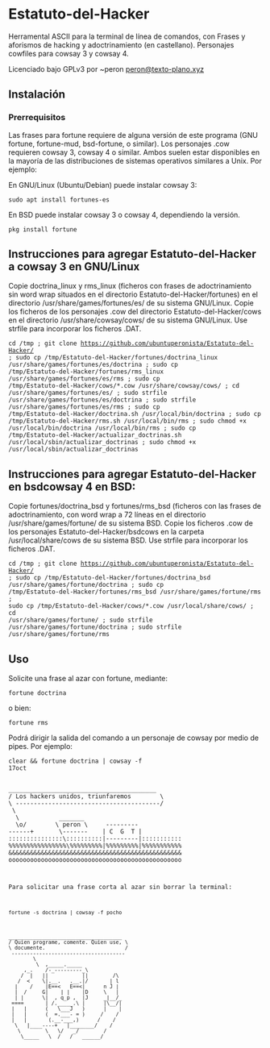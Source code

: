 # Estatuto-del-Hacker

Herramental ASCII para la terminal de línea de comandos, con Frases y aforismos de hacking y adoctrinamiento (en castellano). 
Personajes cowfiles para cowsay 3 y cowsay 4.

Licenciado bajo GPLv3 por ~peron <peron@texto-plano.xyz>

## Instalación

### Prerrequisitos
Las frases para fortune requiere de alguna versión de este programa (GNU fortune, fortune-mud, bsd-fortune, o similar). 
Los personajes .cow requieren cowsay 3, cowsay 4 o similar. Ambos suelen estar disponibles en la mayoría de las distribuciones de sistemas operativos similares a Unix. Por ejemplo:

En GNU/Linux (Ubuntu/Debian) puede instalar cowsay 3:

<code bash>sudo apt install fortunes-es</code>

En BSD puede instalar cowsay 3 o cowsay 4, dependiendo la versión.

<code bash>pkg install fortune</code>

## Instrucciones para agregar Estatuto-del-Hacker a cowsay 3 en GNU/Linux

Copie doctrina_linux y rms_linux (ficheros con frases de adoctrinamiento sin word wrap situados en el directorio Estatuto-del-Hacker/fortunes) en el directorio <file>/usr/share/games/fortunes/es/</file> de su sistema GNU/Linux. 
Copie los ficheros de los personajes .cow del directorio <file>Estatuto-del-Hacker/cows</file> en el directorio <file>/usr/share/cowsay/cows/</file> de su sistema GNU/Linux. 
Use strfile para incorporar los ficheros .DAT. 

<code bash>cd /tmp ;
git clone https://github.com/ubuntuperonista/Estatuto-del-Hacker/ ;
sudo cp /tmp/Estatuto-del-Hacker/fortunes/doctrina_linux /usr/share/games/fortunes/es/doctrina ;
sudo cp /tmp/Estatuto-del-Hacker/fortunes/rms_linux /usr/share/games/fortunes/es/rms ;
sudo cp /tmp/Estatuto-del-Hacker/cows/*.cow /usr/share/cowsay/cows/ ;
cd /usr/share/games/fortunes/es/ ;
sudo strfile /usr/share/games/fortunes/es/doctrina ;
sudo strfile /usr/share/games/fortunes/es/rms ;
sudo cp /tmp/Estatuto-del-Hacker/doctrina.sh /usr/local/bin/doctrina ;
sudo cp /tmp/Estatuto-del-Hacker/rms.sh /usr/local/bin/rms ;
sudo chmod +x /usr/local/bin/doctrina /usr/local/bin/rms ;
sudo cp /tmp/Estatuto-del-Hacker/actualizar_doctrinas.sh /usr/local/sbin/actualizar_doctrinas ;
sudo chmod +x /usr/local/sbin/actualizar_doctrinas
</code>

## Instrucciones para agregar Estatuto-del-Hacker en bsdcowsay 4 en BSD:

Copie <file>fortunes/doctrina_bsd</file> y <file>fortunes/rms_bsd</file> (ficheros con las frases de adoctrinamiento, con word wrap a 72 líneas en el directorio <file>/usr/share/games/fortune/</file> de su sistema BSD.
Copie los ficheros <file>.cow</file> de los personajes <file>Estatuto-del-Hacker/bsdcows</file> en la carpeta <file>/usr/local/share/cows</file> de su sistema BSD.
Use strfile para incorporar los ficheros .DAT.

<code bash>cd /tmp ;
git clone https://github.com/ubuntuperonista/Estatuto-del-Hacker/ ;
sudo cp /tmp/Estatuto-del-Hacker/fortunes/doctrina_bsd /usr/share/games/fortune/doctrina ;
sudo cp /tmp/Estatuto-del-Hacker/fortunes/rms_bsd /usr/share/games/fortune/rms ;
sudo cp /tmp/Estatuto-del-Hacker/cows/*.cow /usr/local/share/cows/ ;
cd /usr/share/games/fortune/ ;
sudo strfile /usr/share/games/fortune/doctrina ;
sudo strfile /usr/share/games/fortune/rms</code>
  
## Uso

Solicite una frase al azar con fortune, mediante:

<code bash>fortune doctrina</code>

o bien:

<code bash>fortune rms</code>

Podrá dirigir la salida del comando a un personaje de cowsay por medio de pipes. 
Por ejemplo:

<code bash>clear && fortune doctrina | cowsay -f 17oct</code>

<code>
_________________________________________
/ Los hackers unidos, triunfaremos        \
\ ----------------------------------------/
 \
  \           _______
  \o/        \ peron \     ---------
------+       \-------    | C  G  T |
:::::::::::::::\::::::::::|---------|:::::::::::
%%%%%%%%%%%%%%%%\%%%%%%%%%|%%%%%%%%%|%%%%%%%%%%%
&&&&&&&&&&&&&&&&&&&&&&&&&&&&&&&&&&&&&&&&&&&&&&&&
oooooooooooooooooooooooooooooooooooooooooooooooo
    <o/ ~   \o\  ~o|  o/    o  _____   _o
     |  +o   |    |   |     |\|chori|   |\
    /\  /z   /\   /\  /\   /\  o   o    /\</code>

Para solicitar una frase corta al azar sin borrar la terminal:

<code bash>fortune -s doctrina | cowsay -f pocho</code>

<code>
_____________________________________
/ Quien programe, comente. Quien use, \
\ documente.                          /
 -------------------------------------
        \
         \  ,_____._____
     ,_.    /-_---------_\
    /  |   ||           ||        /\
   /  <    \|.__.   .__.|/       | l
  |    /    |E==<   E==<|      n J |
  |  /     G|    | |    |D     \   |
  | |      \|  , q_p ,  |J     _|__/_
 ====       | /._____.\ |      |\__/|
 |   |      (   \___J   )      |    |
 |   |      (  =.___- = )     /    /
 |   |       (.__-___,)      /    /
  \   |____----+   |________/    /
   \        \   \/   _/        /
    \_____   \  /   /   ______/</code>
